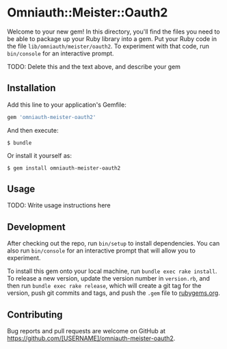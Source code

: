 # Omniauth::Meister::Oauth2

Welcome to your new gem! In this directory, you'll find the files you need to be able to package up your Ruby library into a gem. Put your Ruby code in the file `lib/omniauth/meister/oauth2`. To experiment with that code, run `bin/console` for an interactive prompt.

TODO: Delete this and the text above, and describe your gem

## Installation

Add this line to your application's Gemfile:

```ruby
gem 'omniauth-meister-oauth2'
```

And then execute:

    $ bundle

Or install it yourself as:

    $ gem install omniauth-meister-oauth2

## Usage

TODO: Write usage instructions here

## Development

After checking out the repo, run `bin/setup` to install dependencies. You can also run `bin/console` for an interactive prompt that will allow you to experiment.

To install this gem onto your local machine, run `bundle exec rake install`. To release a new version, update the version number in `version.rb`, and then run `bundle exec rake release`, which will create a git tag for the version, push git commits and tags, and push the `.gem` file to [rubygems.org](https://rubygems.org).

## Contributing

Bug reports and pull requests are welcome on GitHub at https://github.com/[USERNAME]/omniauth-meister-oauth2.
